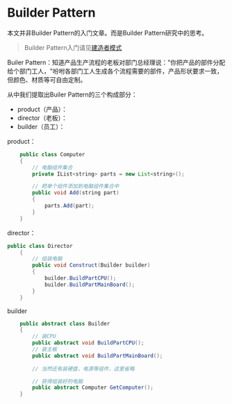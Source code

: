 # Builder Pattern

本文并非Builder Pattern的入门文章。而是Builder Pattern研究中的思考。

> Builder Pattern入门请见[建造者模式](http://www.runoob.com/design-pattern/builder-pattern.html)

Builer Pattern：知道产品生产流程的老板对部门总经理说："你把产品的部件分配给个部门工人，"吩咐各部门工人生成各个流程需要的部件，产品形状要求一致，但颜色、材质等可自由定制。

从中我们提取出Builer Pattern的三个构成部分：

* product（产品）：
* director（老板）：
* builder（员工）：

product：

```java
    public class Computer
    {
        // 电脑组件集合
        private IList<string> parts = new List<string>();

        // 把单个组件添加到电脑组件集合中
        public void Add(string part)
        {
            parts.Add(part);
        }
    }
```

director：

```java
public class Director
    {
        // 组装电脑
        public void Construct(Builder builder)
        {
            builder.BuildPartCPU();
            builder.BuildPartMainBoard();
        }
    }
```

builder

```java
    public abstract class Builder
    {
        // 装CPU
        public abstract void BuildPartCPU();
        // 装主板
        public abstract void BuildPartMainBoard();
        
        // 当然还有装硬盘，电源等组件，这里省略

        // 获得组装好的电脑
        public abstract Computer GetComputer();
    }
```

